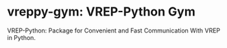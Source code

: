 # vreppy-gym: VREP-Python Gym
VREP-Python: Package for Convenient and Fast Communication With VREP in Python.
